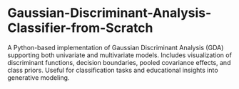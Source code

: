 # Gaussian-Discriminant-Analysis-Classifier-from-Scratch
A Python-based implementation of Gaussian Discriminant Analysis (GDA) supporting both univariate and multivariate models. Includes visualization of discriminant functions, decision boundaries, pooled covariance effects, and class priors. Useful for classification tasks and educational insights into generative modeling.
